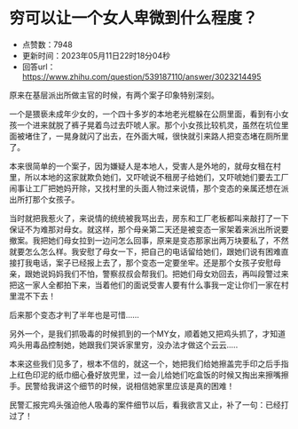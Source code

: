 # 穷可以让一个女人卑微到什么程度？
- 点赞数：7948
- 更新时间：2023年05月11日22时18分04秒
- 回答url：https://www.zhihu.com/question/539187110/answer/3023214495
<body>
 <p data-pid="Ij9Ev_0p">原来在基层派出所做主官的时候，有两个案子印象特别深刻。</p>
 <p data-pid="6Soi3Mso">一个是猥亵未成年少女的，一个四十多岁的本地老光棍躲在公厕里面，看到有小女孩一个进来就脱了裤子晃着鸟过去吓唬人家。那个小女孩比较机灵，虽然在坑位里面被堵住了，一晃身就闪了出去，在外面大喊，很快就引来路人把变态堵在厕所里了。</p>
 <p data-pid="Ke4WKeC9">本来很简单的一个案子，因为嫌疑人是本地人，受害人是外地的，就母女租在村里，所以本地的这家就欺负她们，又吓唬说不租房子给她们，又吓唬她们要去工厂闹事让工厂把她妈开除，又找村里的头面人物过来说情，那个变态的亲属还想在派出所打那个女孩子。</p>
 <p data-pid="QZqs0DtU">当时就把我惹火了，来说情的统统被我骂出去，房东和工厂老板都叫来敲打了一下保证不为难那对母女。就这样，那个母亲第二天还是被变态一家架着来派出所说要撤案。我把她们母女拉到一边问怎么回事，原来是变态那家出两万块要私了，不然就要怎么怎么样。我安慰了母女一下，把自己的电话留给她们，跟她们说有困难直接打我电话，案子已经报上去了，那个变态一定要坐牢。还是那个女孩子安慰母亲，跟她说妈妈我们不怕，警察叔叔会帮我们。把她们母女劝回去，再叫段警过来把这一家人全都拍下来，当着他们的面说受害人要有什么事我一定让你们一家在村里混不下去！</p>
 <p data-pid="RVfcXdnH">后来那个变态才判了半年也是可惜……</p>
 <p data-pid="hr0POUUE">另外一个，是我们抓吸毒的时候抓到的一个MY女，顺着她又把鸡头抓了，才知道鸡头用毒品控制她，她跟我们哭诉家里穷，没办法才做这个云云.....</p>
 <p data-pid="4nzLa4Fo">本来这些我们见多了，根本不信的，就这一个，她把我们给她擦盖完手印之后手指上红色印泥的纸巾细心叠好放兜里，过一会儿给她们吃盒饭的时候又掏出来擦嘴擦手。民警给我讲这个细节的时候，说相信她家里应该是真的困难！</p>
 <p data-pid="P1U1Y4Dt">民警汇报完鸡头强迫他人吸毒的案件细节以后，看我欲言又止，补了一句：已经打过了！</p>
</body>